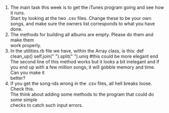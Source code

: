 1) The	main	task	this	week	is	to	get	the	iTunes	program	going and	see	how	it	runs.		
Start	by	looking	at	the	two	.csv	files.		Change	these	to	be	your	own	songs,	and	
make	sure	the	owners	list	corresponds	to	what	you	have	done.
2) The	methods	for	building	all	albums	are	empty.		Please	do	them and	make	them	
work	properly.
3) In	the	utilities.rb file		we	have,	within	the	Array	class, is	this:
 def clean_up()
 self.join(" ").split(" ").uniq #this could be more elegant
 end
The	second	line	of	this	method	works	but	it	looks	a	bit	inelegant	and	if	you	end
up	with	a	few	million	songs,	it will	gobble	memory	and	time.			Can	you	make	it	
better?
4) If	you	get	the	song-ids	wrong in	the	.csv	files,	all	hell	breaks	loose.		Check	this.		
The	think	about	adding	some	methods	to	the	program	that	could	do	some	simple	
checks	to	catch	such	input	errors.
